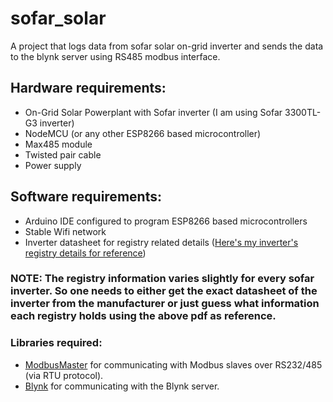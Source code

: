 # sofar_solar
A project that logs data from sofar solar on-grid inverter and sends the data to the blynk server using RS485 modbus interface.

## Hardware requirements:
- On-Grid Solar Powerplant with Sofar inverter (I am using Sofar 3300TL-G3 inverter)
- NodeMCU (or any other ESP8266 based microcontroller)
- Max485 module
- Twisted pair cable
- Power supply
  
## Software requirements:
- Arduino IDE configured to program ESP8266 based microcontrollers
- Stable Wifi network
- Inverter datasheet for registry related details ([Here's my inverter's registry details for reference](https://github.com/4llonsy/sofar_solar/blob/main/Registry_Details.pdf))
### NOTE: The registry information varies slightly for every sofar inverter. So one needs to either get the exact datasheet of the inverter from the manufacturer or just guess what information each registry holds using the above pdf as reference.
### Libraries required:
- [ModbusMaster](https://github.com/4-20ma/ModbusMaster) for communicating with Modbus slaves over RS232/485 (via RTU protocol).
- [Blynk](https://github.com/blynkkk/blynk-library) for communicating with the Blynk server.
